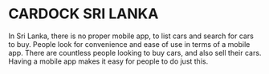 
# CARDOCK SRI LANKA

In Sri Lanka, there is no proper mobile app, to list cars and search for cars to buy. People look
for convenience and ease of use in terms of a mobile app. There are countless people looking
to buy cars, and also sell their cars. Having a mobile app makes it easy for people to do just
this.
